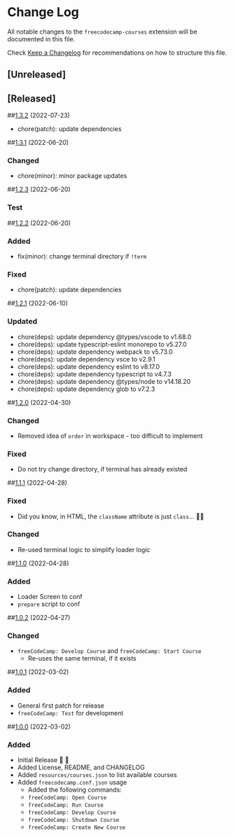 # Change Log

All notable changes to the `freecodecamp-courses` extension will be documented in this file.

Check [Keep a Changelog](http://keepachangelog.com/) for recommendations on how to structure this file.

## [Unreleased]

## [Released]

##[1.3.2](#v1.3.2) (2022-07-23)

- chore(patch): update dependencies

##[1.3.1](#v1.3.1) (2022-06-20)

### Changed

- chore(minor): minor package updates

##[1.2.3](#v1.2.3) (2022-06-20)

### Test

##[1.2.2](#v1.2.2) (2022-06-20)

### Added

- fix(minor): change terminal directory if `!term`

### Fixed

- chore(patch): update dependencies

##[1.2.1](#v1.2.1) (2022-06-10)

### Updated

- chore(deps): update dependency @types/vscode to v1.68.0
- chore(deps): update typescript-eslint monorepo to v5.27.0
- chore(deps): update dependency webpack to v5.73.0
- chore(deps): update dependency vsce to v2.9.1
- chore(deps): update dependency eslint to v8.17.0
- chore(deps): update dependency typescript to v4.7.3
- chore(deps): update dependency @types/node to v14.18.20
- chore(deps): update dependency glob to v7.2.3

##[1.2.0](#v1.2.0) (2022-04-30)

### Changed

- Removed idea of `order` in workspace - too difficult to implement

### Fixed

- Do not try change directory, if terminal has already existed

##[1.1.1](#v1.1.1) (2022-04-28)

### Fixed

- Did you know, in HTML, the `className` attribute is just `class`... 🤦‍♂️

### Changed

- Re-used terminal logic to simplify loader logic

##[1.1.0](#v1.1.0) (2022-04-28)

### Added

- Loader Screen to conf
- `prepare` script to conf

##[1.0.2](#v1.0.2) (2022-04-27)

### Changed

- `freeCodeCamp: Develop Course` and `freeCodeCamp: Start Course`
  - Re-uses the same terminal, if it exists

##[1.0.1](#v1.0.1) (2022-03-02)

### Added

- General first patch for release
- `freeCodeCamp: Test` for development

##[1.0.0](#v1.0.0) (2022-03-02)

### Added

- Initial Release 🎉 🚀
- Added License, README, and CHANGELOG
- Added `resources/courses.json` to list available courses
- Added `freecodecamp.conf.json` usage
  - Added the following commands:
  - `freeCodeCamp: Open Course`
  - `freeCodeCamp: Run Course`
  - `freeCodeCamp: Develop Course`
  - `freeCodeCamp: Shutdown Course`
  - `freeCodeCamp: Create New Course`
